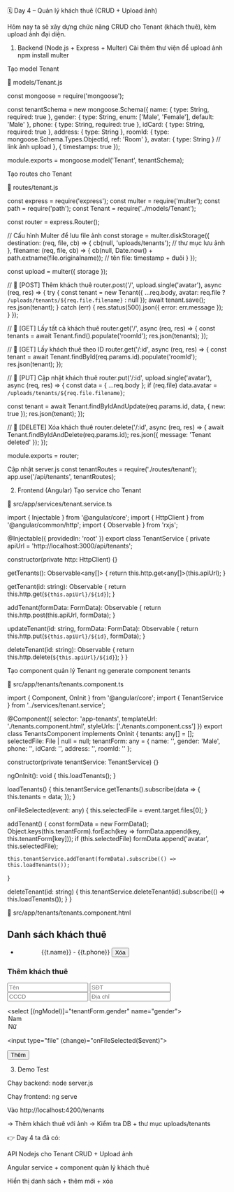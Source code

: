 🗓 Day 4 – Quản lý khách thuê (CRUD + Upload ảnh)

Hôm nay ta sẽ xây dựng chức năng CRUD cho Tenant (khách thuê), kèm upload ảnh đại diện.

1. Backend (Node.js + Express + Multer)
Cài thêm thư viện để upload ảnh
npm install multer

Tạo model Tenant

📂 models/Tenant.js

const mongoose = require('mongoose');

const tenantSchema = new mongoose.Schema({
  name: { type: String, required: true },
  gender: { type: String, enum: ['Male', 'Female'], default: 'Male' },
  phone: { type: String, required: true },
  idCard: { type: String, required: true },
  address: { type: String },
  roomId: { type: mongoose.Schema.Types.ObjectId, ref: 'Room' },
  avatar: { type: String } // link ảnh upload
}, { timestamps: true });

module.exports = mongoose.model('Tenant', tenantSchema);

Tạo routes cho Tenant

📂 routes/tenant.js

const express = require('express');
const multer = require('multer');
const path = require('path');
const Tenant = require('../models/Tenant');

const router = express.Router();

// Cấu hình Multer để lưu file ảnh
const storage = multer.diskStorage({
  destination: (req, file, cb) => {
    cb(null, 'uploads/tenants'); // thư mục lưu ảnh
  },
  filename: (req, file, cb) => {
    cb(null, Date.now() + path.extname(file.originalname)); // tên file: timestamp + đuôi
  }
});

const upload = multer({ storage });

// 📌 [POST] Thêm khách thuê
router.post('/', upload.single('avatar'), async (req, res) => {
  try {
    const tenant = new Tenant({
      ...req.body,
      avatar: req.file ? `/uploads/tenants/${req.file.filename}` : null
    });
    await tenant.save();
    res.json(tenant);
  } catch (err) {
    res.status(500).json({ error: err.message });
  }
});

// 📌 [GET] Lấy tất cả khách thuê
router.get('/', async (req, res) => {
  const tenants = await Tenant.find().populate('roomId');
  res.json(tenants);
});

// 📌 [GET] Lấy khách thuê theo ID
router.get('/:id', async (req, res) => {
  const tenant = await Tenant.findById(req.params.id).populate('roomId');
  res.json(tenant);
});

// 📌 [PUT] Cập nhật khách thuê
router.put('/:id', upload.single('avatar'), async (req, res) => {
  const data = { ...req.body };
  if (req.file) data.avatar = `/uploads/tenants/${req.file.filename}`;
  
  const tenant = await Tenant.findByIdAndUpdate(req.params.id, data, { new: true });
  res.json(tenant);
});

// 📌 [DELETE] Xóa khách thuê
router.delete('/:id', async (req, res) => {
  await Tenant.findByIdAndDelete(req.params.id);
  res.json({ message: 'Tenant deleted' });
});

module.exports = router;

Cập nhật server.js
const tenantRoutes = require('./routes/tenant');
app.use('/api/tenants', tenantRoutes);

2. Frontend (Angular)
Tạo service cho Tenant

📂 src/app/services/tenant.service.ts

import { Injectable } from '@angular/core';
import { HttpClient } from '@angular/common/http';
import { Observable } from 'rxjs';

@Injectable({ providedIn: 'root' })
export class TenantService {
  private apiUrl = 'http://localhost:3000/api/tenants';

  constructor(private http: HttpClient) {}

  getTenants(): Observable<any[]> {
    return this.http.get<any[]>(this.apiUrl);
  }

  getTenant(id: string): Observable<any> {
    return this.http.get<any>(`${this.apiUrl}/${id}`);
  }

  addTenant(formData: FormData): Observable<any> {
    return this.http.post(this.apiUrl, formData);
  }

  updateTenant(id: string, formData: FormData): Observable<any> {
    return this.http.put(`${this.apiUrl}/${id}`, formData);
  }

  deleteTenant(id: string): Observable<any> {
    return this.http.delete(`${this.apiUrl}/${id}`);
  }
}

Tạo component quản lý Tenant
ng generate component tenants


📂 src/app/tenants/tenants.component.ts

import { Component, OnInit } from '@angular/core';
import { TenantService } from '../services/tenant.service';

@Component({
  selector: 'app-tenants',
  templateUrl: './tenants.component.html',
  styleUrls: ['./tenants.component.css']
})
export class TenantsComponent implements OnInit {
  tenants: any[] = [];
  selectedFile: File | null = null;
  tenantForm: any = { name: '', gender: 'Male', phone: '', idCard: '', address: '', roomId: '' };

  constructor(private tenantService: TenantService) {}

  ngOnInit(): void {
    this.loadTenants();
  }

  loadTenants() {
    this.tenantService.getTenants().subscribe(data => {
      this.tenants = data;
    });
  }

  onFileSelected(event: any) {
    this.selectedFile = event.target.files[0];
  }

  addTenant() {
    const formData = new FormData();
    Object.keys(this.tenantForm).forEach(key => formData.append(key, this.tenantForm[key]));
    if (this.selectedFile) formData.append('avatar', this.selectedFile);

    this.tenantService.addTenant(formData).subscribe(() => this.loadTenants());
  }

  deleteTenant(id: string) {
    this.tenantService.deleteTenant(id).subscribe(() => this.loadTenants());
  }
}


📂 src/app/tenants/tenants.component.html

<h2>Danh sách khách thuê</h2>

<ul>
  <li *ngFor="let t of tenants">
    <img *ngIf="t.avatar" [src]="'http://localhost:3000' + t.avatar" width="50">
    {{t.name}} - {{t.phone}}
    <button (click)="deleteTenant(t._id)">Xóa</button>
  </li>
</ul>

<h3>Thêm khách thuê</h3>
<form (ngSubmit)="addTenant()">
  <input [(ngModel)]="tenantForm.name" name="name" placeholder="Tên" required>
  <input [(ngModel)]="tenantForm.phone" name="phone" placeholder="SĐT" required>
  <input [(ngModel)]="tenantForm.idCard" name="idCard" placeholder="CCCD" required>
  <input [(ngModel)]="tenantForm.address" name="address" placeholder="Địa chỉ">
  
  <select [(ngModel)]="tenantForm.gender" name="gender">
    <option value="Male">Nam</option>
    <option value="Female">Nữ</option>
  </select>

  <input type="file" (change)="onFileSelected($event)">

  <button type="submit">Thêm</button>
</form>

3. Demo Test

Chạy backend: node server.js

Chạy frontend: ng serve

Vào http://localhost:4200/tenants

→ Thêm khách thuê với ảnh → Kiểm tra DB + thư mục uploads/tenants

👉 Day 4 ta đã có:

API Nodejs cho Tenant CRUD + Upload ảnh

Angular service + component quản lý khách thuê

Hiển thị danh sách + thêm mới + xóa